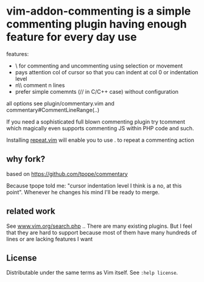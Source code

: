 vim-addon-commenting is a simple commenting plugin having enough feature for every day use
==========================================================================================

features:
- \\ for commenting and uncommenting using selection or movement
- pays attention col of cursor so that you can indent at col 0 or indentation
  level
- n\\\ comment n lines 
- prefer simple comemnts (// in C/C++ case) without configuration

all options see plugin/commentary.vim and commentary#CommentLineRange(..)

If you need a sophisticated full blown commenting plugin try tcomment
which magically even supports commenting JS within PHP code and such.

Installing [repeat.vim](https://github.com/tpope/vim-repeat) will enable 
you to use . to repeat a commenting action

why fork?
---------
based on https://github.com/tpope/commentary

Because tpope told me: "cursor indentation level I think is a no, at this point".
Whenever he changes his mind I'll be ready to merge.

related work
------------
See www.vim.org/search.php .. There are many existing plugins. But I feel that
they are hard to support because most of them have many hundreds of lines or
are lacking features I want

License
-------
Distributable under the same terms as Vim itself.  See `:help license`.
